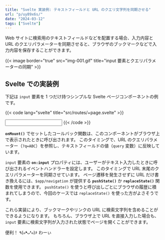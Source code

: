 ```yaml
---
title: "Svelte 実装例: テキストフィールドと URL のクエリ文字列を同期させる"
url: "p/uy89x6s/"
date: "2024-03-12"
tags: ["Svelte"]
---
```


Web サイトに検索用のテキストフィールドなどを配置する場合、入力内容と URL のクエリパラメーターを同期させると、ブラウザのブックマークなどで入力内容を保存することができます。

{{< image border="true" src="img-001.gif" title="input 要素とクエリパラメーターの同期" >}}


Svelte での実装例
----

下記は `input` 要素を 1 つだけ持つシンプルな Svelte ページコンポーネントの例です。

{{< code lang="svelte" title="src/routes/+page.svelte" >}}
<script lang="ts">
	import { onMount } from 'svelte';
	import { page } from '$app/stores';
	import { replaceState } from '$app/navigation';

	/** 入力フィールドのテキスト */
	let query = '';

	// マウント時に URL のクエリパラメーターを取得し、入力フィールドの内容 (query) として反映する。
	onMount(() => {
		const params = $page.url.searchParams;
		query = params.get('q') ?? '';
	});

	/** 入力フィールドの内容 (query) に合わせて URL のクエリパラメーターを変更する。 */
	function updateUrl() {
		const url = $page.url; // new URL(window.location.href); でも可
		if (query) {
			url.searchParams.set('q', query);
		} else {
			url.searchParams.delete('q');
		}
		replaceState(url, {});
	}
</script>

<input type="text" bind:value={query} on:input={updateUrl} />
{{< /code >}}

__`onMount()`__ でセットしたコールバック関数は、このコンポーネントがブラウザ上で表示されたときに呼び出されます。
このタイミングで、URL のクエリパラメーター（`?q=ABC`）を参照し、テキストフィールドの値（`query` 変数）に反映しています。

`input` 要素の __`on:input`__ プロパティには、ユーザーがテキスト入力したときに呼び出されるイベントハンドラーを設定します。
このタイミングで URL 末尾のクエリパラメーターを同期させています。
ページ遷移を発生させずに URL だけ書き換えるには、`$app/navigation` が提供する __`pushState()`__ か __`replaceState()`__ 関数を使用できます。
`pushState()` を使うと呼び出しごとにブラウザの履歴に積まれてしまうので、今回のケースでは `replaceState()` を使った方がよさそうです。

これら実装により、ブックマークやリンクの URL に検索文字列を含めることができるようになります。
もちろん、ブラウザ上で URL を直接入力した場合も、`input` 要素に検索文字列が入力された状態でページを開くことができます。

便利！ ٩(๑❛ᴗ❛๑)۶ わーぃ

